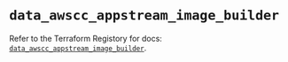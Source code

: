 # `data_awscc_appstream_image_builder`

Refer to the Terraform Registory for docs: [`data_awscc_appstream_image_builder`](https://registry.terraform.io/providers/hashicorp/awscc/0.70.0/docs/data-sources/appstream_image_builder).
